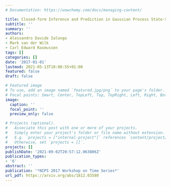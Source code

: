 ```yaml
---
# Documentation: https://wowchemy.com/docs/managing-content/

title: Closed-form Inference and Prediction in Gaussian Process State-Space Models
subtitle: ''
summary: ''
authors:
- Alessandro Davide Ialongo
- Mark van der Wilk
- Carl Edward Rasmussen
tags: []
categories: []
date: '2017-01-01'
lastmod: 2021-05-13T10:08:55+01:00
featured: false
draft: false

# Featured image
# To use, add an image named `featured.jpg/png` to your page's folder.
# Focal points: Smart, Center, TopLeft, Top, TopRight, Left, Right, BottomLeft, Bottom, BottomRight.
image:
  caption: ''
  focal_point: ''
  preview_only: false

# Projects (optional).
#   Associate this post with one or more of your projects.
#   Simply enter your project's folder or file name without extension.
#   E.g. `projects = ["internal-project"]` references `content/project/deep-learning/index.md`.
#   Otherwise, set `projects = []`.
projects: []
publishDate: '2021-09-02T20:57:12.063806Z'
publication_types:
- '6'
abstract: ''
publication: '*NIPS 2017 Workshop on Time Series*'
url_pdf: https://arxiv.org/abs/1812.03580
---
```

